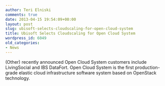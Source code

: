 ```yaml
---
author: Teri Elniski
comments: true
date: 2013-04-15 19:54:09+00:00
layout: post
slug: ubisoft-selects-cloudscaling-for-open-cloud-system
title: Ubisoft Selects Cloudscaling for Open Cloud System
wordpress_id: 6049
old_categories:
- News
---
```


(Other) recently announced Open Cloud System customers include LivingSocial and IBS DataFort. Open Cloud System is the first production-grade elastic cloud infrastructure software system based on OpenStack technology.
